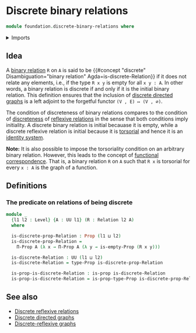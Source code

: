 # Discrete binary relations

```agda
module foundation.discrete-binary-relations where
```

<details><summary>Imports</summary>

```agda
open import foundation.binary-relations
open import foundation.empty-types
open import foundation.propositions
open import foundation.universe-levels
```

</details>

## Idea

A [binary relation](foundation.binary-relations.md) `R` on `A` is said to be
{{#concept "discrete" Disambiguation="binary relation" Agda=is-discrete-Relation}}
if it does not relate any elements, i.e., if the type `R x y` is empty for all
`x y : A`. In other words, a binary relation is discrete if and only if it is
the initial binary relation. This definition ensures that the inclusion of
[discrete directed graphs](graph-theory.discrete-directed-graphs.md) is a left
adjoint to the forgetful functor `(V , E) ↦ (V , ∅)`.

The condition of discreteness of binary relations compares to the condition of
[discreteness](foundation.discrete-reflexive-relations.md) of
[reflexive relations](foundation.reflexive-relations.md) in the sense that both
conditions imply initiality. A discrete binary relation is initial becauase it is empty, while a discrete reflexive relation is initial because it is [torsorial](foundation-core.torsorial-type-families.md) and hence it is an [identity system](foundation.identity-systems.md).

**Note:** It is also possible to impose the torsoriality condition on an arbitrary binary relation. However, this leads to the concept of [functional correspondence](foundation.functional-correspondences.md). That is, a binary relation `R` on `A` such that `R x` is torsorial for every `x : A` is the graph of a function.

## Definitions

### The predicate on relations of being discrete

```agda
module _
  {l1 l2 : Level} {A : UU l1} (R : Relation l2 A)
  where

  is-discrete-prop-Relation : Prop (l1 ⊔ l2)
  is-discrete-prop-Relation =
    Π-Prop A (λ x → Π-Prop A (λ y → is-empty-Prop (R x y)))

  is-discrete-Relation : UU (l1 ⊔ l2)
  is-discrete-Relation = type-Prop is-discrete-prop-Relation

  is-prop-is-discrete-Relation : is-prop is-discrete-Relation
  is-prop-is-discrete-Relation = is-prop-type-Prop is-discrete-prop-Relation
```

## See also

- [Discrete reflexive relations](foundation.discrete-reflexive-relations.md)
- [Discrete directed graphs](graph-theory.discrete-directed-graphs.md)
- [Discrete-reflexive graphs](graph-theory.discrete-reflexive-graphs.md)
